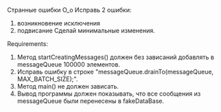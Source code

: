 Странные ошибки О_о
Исправь 2 ошибки:
1) возникновение исключения
2) подвисание
Сделай минимальные изменения.


Requirements:
1. Метод startCreatingMessages() должен без зависаний добавлять в messageQueue 100000 элементов.
2. Исправь ошибку в строке "messageQueue.drainTo(messageQueue, MAX_BATCH_SIZE);".
3. Метод main() не должен зависать.
4. Вывод программы должен показывать, что все сообщения из messageQueue были перенесены в fakeDataBase.
